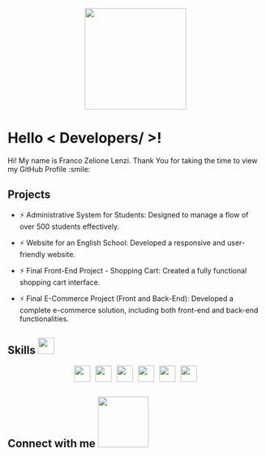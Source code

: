 <p align="center">
    <img width="200" src="https://github.com/user-attachments/assets/97b8f1ac-4a92-4361-a214-75ac0b535481">
</p>

<h1> Hello < Developers/ >! </h1>
<p align='center'>
</p>

<div size='20px'> Hi! My name is Franco Zelione Lenzi. Thank You for taking the time to view my GitHub Profile :smile: 
</div>

<h2> Projects </h2>

- ⚡ Administrative System for Students: Designed to manage a flow of over 500 students effectively.
  
- ⚡ Website for an English School: Developed a responsive and user-friendly website.
  
- ⚡ Final Front-End Project - Shopping Cart: Created a fully functional shopping cart interface.
  
- ⚡ Final E-Commerce Project (Front and Back-End): Developed a complete e-commerce solution, including both front-end and back-end functionalities.

<h2>Skills <img src="https://media2.giphy.com/media/QssGEmpkyEOhBCb7e1/giphy.gif?cid=ecf05e47a0n3gi1bfqntqmob8g9aid1oyj2wr3ds3mg700bl&rid=giphy.gif" width="32px"></h2>

<div style="display: flex; justify-content: center; gap: 10px;">
    <a href="https://github.com/Aditya664?tab=repositories&q=&type=&language=reactjs&sort=">
        <img width="32px" src="https://raw.githubusercontent.com/rahulbanerjee26/githubAboutMeGenerator/main/icons/reactjs.svg">
    </a>
    <a href="https://github.com/Aditya664?tab=repositories&q=&type=&language=javascript&sort=">
        <img width="32px" src="https://raw.githubusercontent.com/rahulbanerjee26/githubAboutMeGenerator/main/icons/javascript.svg">
    </a>
    <a href="https://github.com/Aditya664?tab=repositories&q=&type=&language=cpp&sort=">
        <img width="32px" src="https://raw.githubusercontent.com/rahulbanerjee26/githubAboutMeGenerator/main/icons/cpp.svg">
    </a>
    <a href="https://github.com/Aditya664?tab=repositories&q=&type=&language=sqlite&sort=">
        <img width="32px" src="https://raw.githubusercontent.com/rahulbanerjee26/githubAboutMeGenerator/main/icons/sqlite.svg">
    </a>
    <a href="https://github.com/Aditya664?tab=repositories&q=&type=&language=css&sort=">
        <img width="32px" src="https://raw.githubusercontent.com/rahulbanerjee26/githubAboutMeGenerator/main/icons/css.svg">
    </a>
    <a href="https://github.com/Aditya664?tab=repositories&q=&type=&language=html&sort=">
        <img width="32px" src="https://raw.githubusercontent.com/rahulbanerjee26/githubAboutMeGenerator/main/icons/html.svg">
    </a>
</div>

<h2> Connect with me <img src='https://raw.githubusercontent.com/ShahriarShafin/ShahriarShafin/main/Assets/handshake.gif' width="100px"> </h2>
